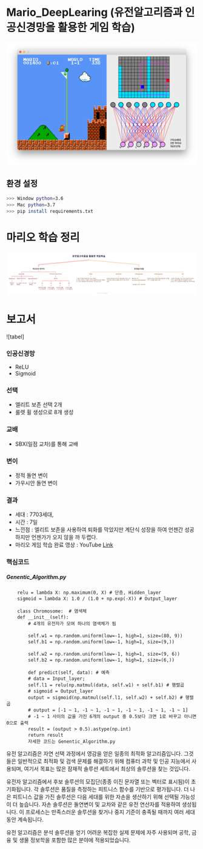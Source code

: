 # Mario_DeepLearing (유전알고리즘과 인공신경망을 활용한 게임 학습)
![tabel](image/Mario_DeepLearning_Image.png)

## 환경 설정
```bash
>>> Window python=3.6
>>> Mac python=3.7
>>> pip install requirements.txt
```

# 마리오 학습 정리
![tabel](image/image77.png) 

# 보고서
![tabel]
### 인공신경망
- ReLU
- Sigmoid


### 선택
- 엘리트 보존 선택 2개
- 룰렛 휠 생성으로 8개 생성

### 교배
- SBX(일점 교차)를 통해 교배

### 변이
- 정적 돌연 변이
- 가우시안 돌연 변이

### 결과
- 세대 : 7703세대,
- 시간 : 7일
- 느낀점 : 엘리트 보존을 사용하여 퇴화를 막았지만 계단식 성장을 하여 언젠간 성공하지만 언젠가가 오지 않을 까 두렵다.
- 마리오 게임 학습 완료 영상 : YouTube [Link](https://www.youtube.com/watch?v=icxwqmojT18)

### 핵심코드
##### Genentic_Algorithm.py
<pre><code>    relu = lambda X: np.maximum(0, X) # 단층, Hidden_layer
    sigmoid = lambda X: 1.0 / (1.0 + np.exp(-X)) # Output_layer
    
    class Chromosome:  # 염색체
    def __init__(self):
        # 4개의 유전자가 모여 하나의 염색체가 됨

        self.w1 = np.random.uniform(low=-1, high=1, size=(80, 9))
        self.b1 = np.random.uniform(low=-1, high=1, size=(9,))

        self.w2 = np.random.uniform(low=-1, high=1, size=(9, 6))
        self.b2 = np.random.uniform(low=-1, high=1, size=(6,))
        
        def predict(self, data): # 예측
        # data = Input_layer;
        self.l1 = relu(np.matmul(data, self.w1) + self.b1) # 행렬곱
        # sigmoid = Output_layer
        output = sigmoid(np.matmul(self.l1, self.w2) + self.b2) # 행렬곱
        # output = [-1 ~ 1, -1 ~ 1, -1 ~ 1, -1 ~ 1, -1 ~ 1, -1 ~ 1]
        # -1 ~ 1 사이의 값을 가진 6개의 output 중 0.5보다 크면 1로 바꾸고 아니면 0으로 출력
        result = (output > 0.5).astype(np.int)
        return result
        자세한 코드는 Genentic_Algorithm.py</code></pre>      

유전 알고리즘은 자연 선택 과정에서 영감을 얻은 일종의 최적화 알고리즘입니다. 그것들은 일반적으로 최적화 및 검색 문제를 해결하기 위해 컴퓨터 과학 및 인공 지능에서 사용되며, 여기서 목표는 많은 잠재적 솔루션 세트에서 최상의 솔루션을 찾는 것입니다.

유전자 알고리즘에서 후보 솔루션의 모집단(종종 이진 문자열 또는 벡터로 표시됨)이 초기화됩니다. 각 솔루션은 품질을 측정하는 피트니스 함수를 기반으로 평가됩니다. 더 나은 피트니스 값을 가진 솔루션은 다음 세대를 위한 자손을 생산하기 위해 선택될 가능성이 더 높습니다. 자손 솔루션은 돌연변이 및 교차와 같은 유전 연산자를 적용하여 생성됩니다. 이 프로세스는 만족스러운 솔루션을 찾거나 중지 기준이 충족될 때까지 여러 세대 동안 계속됩니다.

유전 알고리즘은 분석 솔루션을 얻기 어려운 복잡한 실제 문제에 자주 사용되며 공학, 금융 및 생물 정보학을 포함한 많은 분야에 적용되었습니다.




